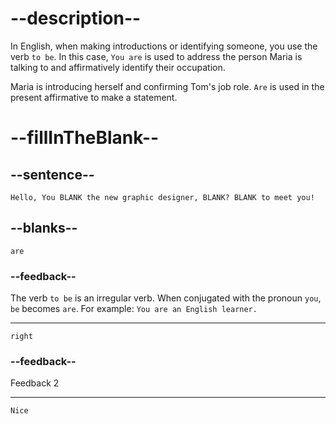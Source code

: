 # --description--

In English, when making introductions or identifying someone, you use the verb `to be`. In this case, `You are` is used to address the person Maria is talking to and affirmatively identify their occupation.

Maria is introducing herself and confirming Tom's job role. `Are` is used in the present affirmative to make a statement.

# --fillInTheBlank--

## --sentence--

`Hello, You BLANK the new graphic designer, BLANK? BLANK to meet you!`

## --blanks--

`are`

### --feedback--

The verb `to be` is an irregular verb. When conjugated with the pronoun `you`, `be` becomes `are`. For example: `You are an English learner.`

---

`right`

### --feedback--

Feedback 2

---

`Nice`
